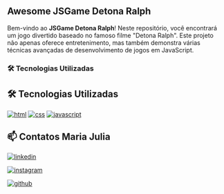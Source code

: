 ## Awesome JSGame Detona Ralph


Bem-vindo ao **JSGame Detona Ralph**! Neste repositório, você encontrará um jogo divertido baseado no famoso filme "Detona Ralph". Este projeto não apenas oferece entretenimento, mas também demonstra várias técnicas avançadas de desenvolvimento de jogos em JavaScript.

### 🛠 Tecnologias Utilizadas

## 🛠 Tecnologias Utilizadas
 [![html](https://img.shields.io/badge/HTML5-E34F26?style=for-the-badge&logo=html5&logoColor=white)](https://img.shields.io/badge/HTML5-E34F26?style=for-the-badge&logo=html5&logoColor=white)  [![css](https://img.shields.io/badge/CSS3-1572B6?style=for-the-badge&logo=css3&logoColor=white)](https://img.shields.io/badge/CSS3-1572B6?style=for-the-badge&logo=css3&logoColor=white) [![javascript](https://img.shields.io/badge/JavaScript-F7DF1E?style=for-the-badge&logo=javascript&logoColor=black)](https://img.shields.io/badge/JavaScript-F7DF1E?style=for-the-badge&logo=javascript&logoColor=black) 


## 📫 Contatos Maria Julia

[![linkedin](https://img.shields.io/badge/linkedin-0A66C2?style=for-the-badge&logo=linkedin&logoColor=white)](https://www.linkedin.com/in/maria-julia-sousa-de-aquino-goes-69a5aa2a3/)


[![instagram](https://img.shields.io/badge/Instagram-E4405F?style=for-the-badge&logo=instagram&logoColor=white)](https://www.instagram.com/julia.mj44/)

[![github](https://img.shields.io/badge/GitHub-100000?style=for-the-badge&logo=github&logoColor=white)](https://github.com/MajuGoes)

